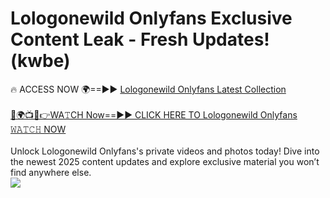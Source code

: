 # Lologonewild Onlyfans Exclusive Content Leak - Fresh Updates! (kwbe)

🔥 ACCESS NOW 🌍==►► <a href="https://tinyurl.com/kvy9nzfs" rel="nofollow">Lologonewild Onlyfans Latest Collection</a>
<br><br>
[🔴🌍📺📱👉WA𝚃CH Now==►► CLICK HERE TO Lologonewild Onlyfans 𝚆𝙰𝚃𝙲𝙷 NOW](https://tinyurl.com/kvy9nzfs)
<br><br>
Unlock Lologonewild Onlyfans's private videos and photos today! Dive into the newest 2025 content updates and explore exclusive material you won’t find anywhere else.
<br>
<a href="https://tinyurl.com/kvy9nzfs" rel="nofollow" data-target="animated-image.originalLink"><img src="https://camo.githubusercontent.com/8a4f000d20f83aca3bf7ec5f350d767afa0574a8a352519fd8cfa583a6f93a33/68747470733a2f2f692e696d6775722e636f6d2f644a486b345a712e676966" data-canonical-src="https://i.imgur.com/dJHk4Zq.gif" style="max-width: 100%; display: inline-block;" data-target="animated-image.originalImage"></a>
<br>

